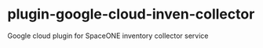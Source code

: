 # plugin-google-cloud-inven-collector
Google cloud plugin for SpaceONE inventory collector service 

